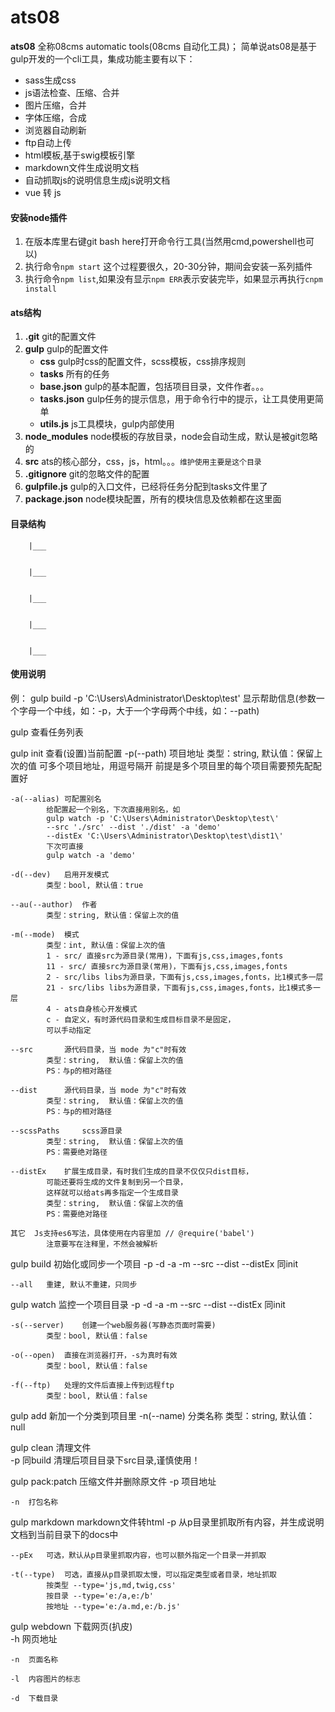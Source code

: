 # ats08
**ats08** 全称08cms automatic tools(08cms 自动化工具)；
简单说ats08是基于gulp开发的一个cli工具，集成功能主要有以下：

- sass生成css
- js语法检查、压缩、合并
- 图片压缩，合并
- 字体压缩，合成
- 浏览器自动刷新
- ftp自动上传
- html模板,基于swig模板引擎
- markdown文件生成说明文档
- 自动抓取js的说明信息生成js说明文档
- vue 转 js

#### 安装node插件
1. 在版本库里右键git bash here打开命令行工具(当然用cmd,powershell也可以)
1. 执行命令`npm start` 这个过程要很久，20-30分钟，期间会安装一系列插件
1. 执行命令`npm list`,如果没有显示`npm ERR`表示安装完毕，如果显示再执行`cnpm install`
#### ats结构
1. **.git** git的配置文件
1. **gulp** gulp的配置文件
	- **css** gulp时css的配置文件，scss模板，css排序规则
	- **tasks** 所有的任务
	- **base.json** gulp的基本配置，包括项目目录，文件作者。。。
	- **tasks.json** gulp任务的提示信息，用于命令行中的提示，让工具使用更简单
	- **utils.js** js工具模块，gulp内部使用
1. **node_modules** node模板的存放目录，node会自动生成，默认是被git忽略的
1. **src** ats的核心部分，css，js，html。。。`维护使用主要是这个目录`
1. **.gitignore** git的忽略文件的配置
1. **gulpfile.js** gulp的入口文件，已经将任务分配到tasks文件里了
1. **package.json** node模块配置，所有的模块信息及依赖都在这里面

#### 目录结构


	
		|___ 

	
		|___ 

	
		|___ 

	
		|___ 

	
		|___ 


#### 使用说明


例：
gulp build -p 'C:\Users\Administrator\Desktop\test'
显示帮助信息(参数一个字母一个中线，如：-p，大于一个字母两个中线，如：--path)

gulp 		查看任务列表
	
gulp init	查看(设置)当前配置
	-p(--path)	项目地址
			类型：string, 默认值：保留上次的值
			可多个项目地址，用逗号隔开
			前提是多个项目里的每个项目需要预先配配置好

	-a(--alias)	可配置别名
			给配置起一个别名，下次直接用别名，如
			gulp watch -p 'C:\Users\Administrator\Desktop\test\' 
			--src './src' --dist './dist' -a 'demo' 
			--distEx 'C:\Users\Administrator\Desktop\test\dist1\'
			下次可直接
			gulp watch -a 'demo'

	-d(--dev)	启用开发模式
			类型：bool, 默认值：true

	--au(--author)	作者
			类型：string, 默认值：保留上次的值

	-m(--mode)	模式
			类型：int, 默认值：保留上次的值
			1 - src/ 直接src为源目录(常用)，下面有js,css,images,fonts
			11 - src/ 直接src为源目录(常用)，下面有js,css,images,fonts
			2 - src/libs libs为源目录，下面有js,css,images,fonts，比1模式多一层
			21 - src/libs libs为源目录，下面有js,css,images,fonts，比1模式多一层
			4 - ats自身核心开发模式
			c - 自定义，有时源代码目录和生成目标目录不是固定，
			可以手动指定

	--src		源代码目录，当 mode 为"c"时有效
			类型：string,  默认值：保留上次的值
			PS：与p的相对路径

	--dist		源代码目录，当 mode 为"c"时有效
			类型：string,  默认值：保留上次的值
			PS：与p的相对路径

	--scssPaths		scss源目录
			类型：string,  默认值：保留上次的值
			PS：需要绝对路径

	--distEx	扩展生成目录，有时我们生成的目录不仅仅只dist目标，
			可能还要将生成的文件复制到另一个目录，
			这样就可以给ats再多指定一个生成目录
			类型：string,  默认值：保留上次的值
			PS：需要绝对路径

	其它	Js支持es6写法，具体使用在内容里加 // @require('babel')
			注意要写在注释里，不然会被解析

	
gulp build	初始化或同步一个项目
	-p -d -a -m --src --dist --distEx	同init

	--all	重建, 默认不重建，只同步

	
gulp watch	监控一个项目目录
	-p -d -a -m --src --dist --distEx	同init

	-s(--server)	创建一个web服务器(写静态页面时需要)
			类型：bool, 默认值：false

	-o(--open)	直接在浏览器打开，-s为真时有效
			类型：bool, 默认值：false

	-f(--ftp)	处理的文件后直接上传到远程ftp
			类型：bool, 默认值：false

	
gulp add	新加一个分类到项目里
	-n(--name)	分类名称
			类型：string, 默认值：null
			

	
gulp clean	清理文件	
	-p	同build	清理后项目目录下src目录,谨慎使用！

	
gulp pack:patch	压缩文件并删除原文件
	-p	项目地址

	-n	打包名称

	
gulp markdown	markdown文件转html
	-p	从p目录里抓取所有内容，并生成说明文档到当前目录下的docs中

	--pEx	可选，默认从p目录里抓取内容，也可以额外指定一个目录一并抓取

	-t(--type)	可选，直接从p目录抓取太慢，可以指定类型或者目录，地址抓取
			按类型 --type='js,md,twig,css'
			按目录 --type='e:/a,e:/b'
			按地址 --type='e:/a.md,e:/b.js'

	
gulp webdown	下载网页(扒皮)	
	-h	网页地址

	-n	页面名称

	-l	内容图片的标志

	-d	下载目录

	
